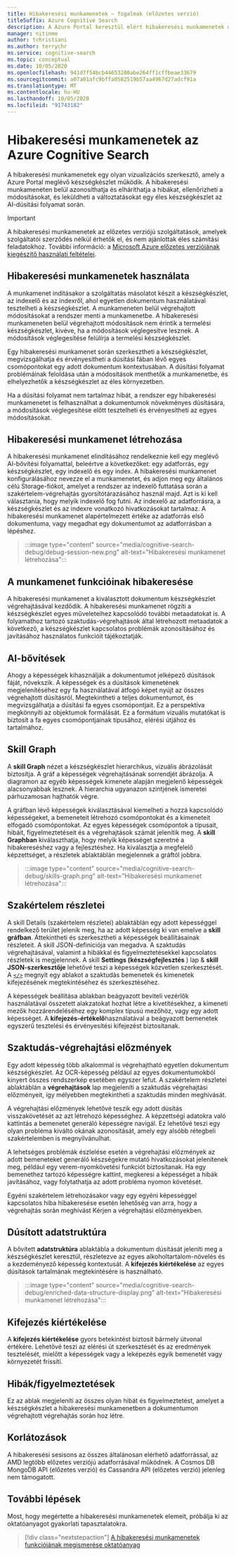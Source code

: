 ```yaml
---
title: Hibakeresési munkamenetek – fogalmak (előzetes verzió)
titleSuffix: Azure Cognitive Search
description: A Azure Portal keresztül elért hibakeresési munkamenetek olyan IDE-környezetet biztosítanak, ahol azonosíthatja és kijavíthatja a hibákat, ellenőrizheti a módosításokat, és leküldheti a módosításokat a szakértelmével az AI-dúsítási folyamatban. A hibakeresési munkamenetek előzetes verzióban érhetők el.
manager: nitinme
author: tchristiani
ms.author: terrychr
ms.service: cognitive-search
ms.topic: conceptual
ms.date: 10/05/2020
ms.openlocfilehash: 941d7f54bcb44653280abe264ff1cffbeae33679
ms.sourcegitcommit: a07a01afc9bffa0582519b57aa4967d27adcf91a
ms.translationtype: MT
ms.contentlocale: hu-HU
ms.lasthandoff: 10/05/2020
ms.locfileid: "91743182"
---
```

# <a name="debug-sessions-in-azure-cognitive-search"></a>Hibakeresési munkamenetek az Azure Cognitive Search

A hibakeresési munkamenetek egy olyan vizualizációs szerkesztő, amely a Azure Portal meglévő készségkészlet működik. A hibakeresési munkameneten belül azonosíthatja és elháríthatja a hibákat, ellenőrizheti a módosításokat, és leküldheti a változtatásokat egy éles készségkészlet az AI-dúsítási folyamat során.

> [!Important]
> A hibakeresési munkamenetek az előzetes verziójú szolgáltatások, amelyek szolgáltatói szerződés nélkül érhetők el, és nem ajánlottak éles számítási feladatokhoz. További információ: a [Microsoft Azure előzetes verziójának kiegészítő használati feltételei](https://azure.microsoft.com/support/legal/preview-supplemental-terms/).
>

## <a name="using-debug-sessions"></a>Hibakeresési munkamenetek használata

A munkamenet indításakor a szolgáltatás másolatot készít a készségkészlet, az indexelő és az indexről, ahol egyetlen dokumentum használatával tesztelheti a készségkészlet. A munkameneten belül végrehajtott módosításokat a rendszer menti a munkamenetbe. A hibakeresési munkameneten belül végrehajtott módosítások nem érintik a termelési készségkészlet, kivéve, ha a módosítások véglegesítve lesznek. A módosítások véglegesítése felülírja a termelési készségkészlet.

Egy hibakeresési munkamenet során szerkesztheti a készségkészlet, megvizsgálhatja és érvényesítheti a dúsítási fában lévő egyes csomópontokat egy adott dokumentum kontextusában. A dúsítási folyamat problémáinak feloldása után a módosítások menthetők a munkamenetbe, és elhelyezhetők a készségkészlet az éles környezetben. 

Ha a dúsítási folyamat nem tartalmaz hibát, a rendszer egy hibakeresési munkamenetet is felhasználhat a dokumentumok növekményes dúsítására, a módosítások véglegesítése előtt tesztelheti és érvényesítheti az egyes módosításokat.

## <a name="creating-a-debug-session"></a>Hibakeresési munkamenet létrehozása

A hibakeresési munkamenet elindításához rendelkeznie kell egy meglévő AI-bővítési folyamattal, beleértve a következőket: egy adatforrás, egy készségkészlet, egy indexelő és egy index. A hibakeresési munkamenet konfigurálásához nevezze el a munkamenetet, és adjon meg egy általános célú Storage-fiókot, amelyet a rendszer az indexelő futtatása során a szakértelem-végrehajtás gyorsítótárazásához használ majd. Azt is ki kell választania, hogy melyik indexelő fog futni. Az indexelő az adatforrásra, a készségkészlet és az indexre vonatkozó hivatkozásokat tartalmaz. A hibakeresési munkamenet alapértelmezett értéke az adatforrás első dokumentuma, vagy megadhat egy dokumentumot az adatforrásban a lépéshez.

> :::image type="content" source="media/cognitive-search-debug/debug-session-new.png" alt-text="Hibakeresési munkamenet létrehozása":::

## <a name="debug-session-features"></a>A munkamenet funkcióinak hibakeresése

A hibakeresési munkamenet a kiválasztott dokumentum készségkészlet végrehajtásával kezdődik. A hibakeresési munkamenet rögzíti a készségkészlet egyes műveleteihez kapcsolódó további metaadatokat is. A folyamathoz tartozó szaktudás-végrehajtások által létrehozott metaadatok a következő, a készségkészlet kapcsolatos problémák azonosításához és javításához használatos funkcióit tájékoztatják.

## <a name="ai-enrichments"></a>AI-bővítések

Ahogy a képességek kihasználják a dokumentumot jelképező dúsítások fáját, növekszik. A képességek és a dúsítások kimenetének megjelenítéséhez egy fa használatával átfogó képet nyújt az összes végrehajtott dúsításról. Megtekintheti a teljes dokumentumot, és megvizsgálhatja a dúsítási fa egyes csomópontjait. Ez a perspektíva megkönnyíti az objektumok formálását. Ez a formátum vizuális mutatókat is biztosít a fa egyes csomópontjainak típusához, elérési útjához és tartalmához.

## <a name="skill-graph"></a>Skill Graph

A **skill Graph** nézet a készségkészlet hierarchikus, vizuális ábrázolását biztosítja. A gráf a képességek végrehajtásának sorrendjét ábrázolja. A diagramon az egyéb képességek kimenete alapján megjelenő képességek alacsonyabbak lesznek. A hierarchia ugyanazon szintjének ismeretei párhuzamosan hajthatók végre. 

A gráfban lévő képességek kiválasztásával kiemelheti a hozzá kapcsolódó képességeket, a bemeneteit létrehozó csomópontokat és a kimeneteit elfogadó csomópontokat. Az egyes képességek csomópontok a típusait, hibáit, figyelmeztetéseit és a végrehajtások számát jelenítik meg. A **skill Graphban** kiválaszthatja, hogy melyik képességet szeretné a hibakereséshez vagy a fejlesztéshez. Ha kiválasztja a megfelelő képzettséget, a részletek ablaktáblán megjelennek a gráftól jobbra.

> :::image type="content" source="media/cognitive-search-debug/skills-graph.png" alt-text="Hibakeresési munkamenet létrehozása":::

## <a name="skill-details"></a>Szakértelem részletei

A skill Details (szakértelem részletei) ablaktáblán egy adott képességgel rendelkező terület jelenik meg, ha az adott képesség ki van emelve a **skill gráfban**. Áttekintheti és szerkesztheti a képességek beállításainak részleteit. A skill JSON-definíciója van megadva. A szaktudás végrehajtásával, valamint a hibákkal és figyelmeztetésekkel kapcsolatos részletek is megjelennek. A skill **Settings (készségfejlesztés** ) lap & **skill JSON-szerkesztője** lehetővé teszi a képességek közvetlen szerkesztését. A [`</>`](#expression-evaluator) megnyit egy ablakot a szaktudás bemenetek és kimenetek kifejezésének megtekintéséhez és szerkesztéséhez.

A képességek beállítása ablakban beágyazott beviteli vezérlők használatával összetett alakzatokat hozhat létre a kivetítésekhez, a kimeneti mezők hozzárendeléséhez egy komplex típusú mezőhöz, vagy egy adott képességet. A **kifejezés-értékelő**használatával a beágyazott bemenetek egyszerű tesztelési és érvényesítési kifejezést biztosítanak.

## <a name="skill-execution-history"></a>Szaktudás-végrehajtási előzmények

Egy adott képesség több alkalommal is végrehajtható egyetlen dokumentum készségkészlet. Az OCR-képesség például az egyes dokumentumokból kinyert összes rendszerkép esetében egyszer lefut. A szakértelem részletei ablaktáblán a **végrehajtások** lap megjeleníti a szaktudás végrehajtási előzményeit, így mélyebben megtekintheti a szaktudás minden meghívását. 

A végrehajtási előzmények lehetővé teszik egy adott dúsítás visszakövetését az azt létrehozó képességhez. A képzettségi adatokra való kattintás a bemenetet generáló képességre navigál. Ez lehetővé teszi egy olyan probléma kiváltó okának azonosítását, amely egy alsóbb rétegbeli szakértelemben is megnyilvánulhat. 

A lehetséges problémák észlelése esetén a végrehajtási előzmények az adott bemeneteket generáló készségekre mutató hivatkozásokat jelenítenek meg, például egy verem-nyomkövetési funkciót biztosítanak. Ha egy bemenethez tartozó képességre kattint, megkeresi a képességet a hibák javításához, vagy folytathatja az adott probléma nyomon követését.

Egyéni szakértelem létrehozásakor vagy egy egyéni képességgel kapcsolatos hiba hibakeresése esetén lehetőség van arra, hogy a végrehajtás során meghívást Kérjen a végrehajtási előzményekben.

## <a name="enriched-data-structure"></a>Dúsított adatstruktúra

A bővített **adatstruktúra** ablaktábla a dokumentum dúsítását jeleníti meg a készségkészlet keresztül, részletezve az egyes alkoholtartalom-növelés és a kezdeményező képesség kontextusát. A **kifejezés kiértékelése** az egyes dúsítások tartalmának megtekintésére is használható.

> :::image type="content" source="media/cognitive-search-debug/enriched-data-structure-display.png" alt-text="Hibakeresési munkamenet létrehozása":::

## <a name="expression-evaluator"></a>Kifejezés kiértékelése

A **kifejezés kiértékelése** gyors betekintést biztosít bármely útvonal értékére. Lehetővé teszi az elérési út szerkesztését és az eredmények tesztelését, mielőtt a képességek vagy a leképezés egyik bemenetét vagy környezetét frissíti.

## <a name="errorswarnings"></a>Hibák/figyelmeztetések

Ez az ablak megjeleníti az összes olyan hibát és figyelmeztetést, amelyet a készségkészlet a hibakeresési munkamenetben a dokumentumon végrehajtott végrehajtás során hoz létre.

## <a name="limitations"></a>Korlátozások

A hibakeresési sesisons az összes általánosan elérhető adatforrással, az AMD legtöbb előzetes verziójú adatforrásával működnek. A Cosmos DB MongoDB API (előzetes verzió) és Cassandra API (előzetes verzió) jelenleg nem támogatott.

## <a name="next-steps"></a>További lépések

Most, hogy megértette a hibakeresési munkamenetek elemeit, próbálja ki az oktatóanyagot gyakorlati tapasztalatokra.

> [!div class="nextstepaction"]
> [A hibakeresési munkamenetek funkciójának megismerése oktatóanyag](./cognitive-search-tutorial-debug-sessions.md)